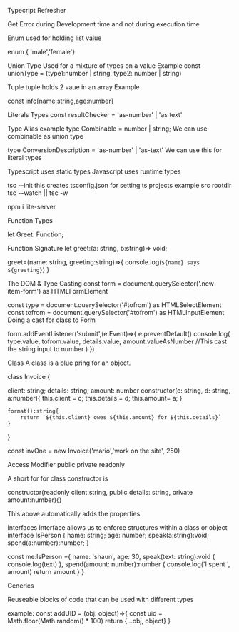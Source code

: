 Typecript Refresher

Get Error during Development time and not during execution time

Enum
used for holding list value

enum { 'male','female'}

Union Type
Used for a mixture of types on a value
Example
const unionType = (type1:number | string, type2: number | string)

Tuple
tuple holds 2 vaue in an array
Example

const info[name:string,age:number]

Literals Types
const resultChecker = 'as-number' | 'as text'

Type Alias
example
type Combinable = number | string;
We can use combinable as union type

type ConversionDescription = 'as-number' | 'as-text'
We can use this for literal types

Typescript uses static types
Javascript uses runtime types

tsc --init this creates tsconfig.json for setting ts projects example src rootdir
tsc --watch || tsc -w

npm i lite-server

Function Types

let Greet: Function;

Function Signature
let greet:(a: string, b:string)=> void;

greet=(name: string, greeting:string)=>{
console.log(`${name} says ${greeting}`)
}

The DOM & Type Casting
const form = document.querySelector('.new-item-form') as HTMLFormElement

const type = document.querySelector('#tofrom') as HTMLSelectElement
const tofrom = document.querySelector('#tofrom') as HTMLInputElement
Doing a cast for class to Form

form.addEventListener('submit',(e:Event)=>{
e.preventDefault()
console.log(
type.value,
tofrom.value,
details.value,
amount.valueAsNumber //This cast the string input to number
)
})

Class
A class is a blue pring for an object.

class Invoice {

client: string;
details: string;
amount: number
constructor(c: string, d: string, a:number){
this.client = c;
this.details = d;
this.amount= a;
}

    format():string{
        return `${this.client} owes ${this.amount} for ${this.details}`
    }

}

const invOne = new Invoice('mario','work on the site', 250)

Access Modifier
public private readonly

A short for for class constructor is

constructor(readonly client:string, public details: string, private amount:number){}

This above automatically adds the properties.

Interfaces
Interface allows us to enforce structures within a class or object
interface IsPerson {
name: string;
age: number;
speak(a:string):void;
spend(a:number):number;
}

const me:IsPerson ={
name: 'shaun',
age: 30,
speak(text: string):void {
console.log(text)
},
spend(amount: number):number {
console.log('I spent ', amount)
return amount
}
}

Generics

Reuseable blocks of code that can be used with different types

example:
const addUID = (obj: object)=>{
const uid = Math.floor(Math.random() \* 100)
return {...obj, object}
}
